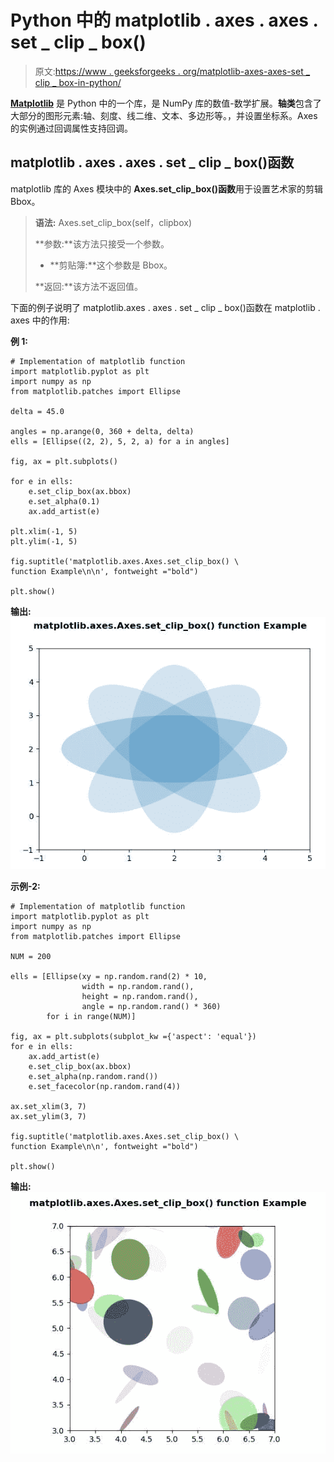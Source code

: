 # Python 中的 matplotlib . axes . axes . set _ clip _ box()

> 原文:[https://www . geeksforgeeks . org/matplotlib-axes-axes-set _ clip _ box-in-python/](https://www.geeksforgeeks.org/matplotlib-axes-axes-set_clip_box-in-python/)

**[Matplotlib](https://www.geeksforgeeks.org/python-introduction-matplotlib/)** 是 Python 中的一个库，是 NumPy 库的数值-数学扩展。**轴类**包含了大部分的图形元素:轴、刻度、线二维、文本、多边形等。，并设置坐标系。Axes 的实例通过回调属性支持回调。

## matplotlib . axes . axes . set _ clip _ box()函数

matplotlib 库的 Axes 模块中的 **Axes.set_clip_box()函数**用于设置艺术家的剪辑 Bbox。

> **语法:** Axes.set_clip_box(self，clipbox)
> 
> **参数:**该方法只接受一个参数。
> 
> *   **剪贴簿:**这个参数是 Bbox。
> 
> **返回:**该方法不返回值。

下面的例子说明了 matplotlib.axes . axes . set _ clip _ box()函数在 matplotlib . axes 中的作用:

**例 1:**

```
# Implementation of matplotlib function
import matplotlib.pyplot as plt
import numpy as np
from matplotlib.patches import Ellipse

delta = 45.0

angles = np.arange(0, 360 + delta, delta)
ells = [Ellipse((2, 2), 5, 2, a) for a in angles]

fig, ax = plt.subplots()

for e in ells:
    e.set_clip_box(ax.bbox)
    e.set_alpha(0.1)
    ax.add_artist(e)

plt.xlim(-1, 5)
plt.ylim(-1, 5)

fig.suptitle('matplotlib.axes.Axes.set_clip_box() \
function Example\n\n', fontweight ="bold")

plt.show()
```

**输出:**
![](img/b5988591d582dcf91e14452efd6c15f4.png)

**示例-2:**

```
# Implementation of matplotlib function
import matplotlib.pyplot as plt
import numpy as np
from matplotlib.patches import Ellipse

NUM = 200

ells = [Ellipse(xy = np.random.rand(2) * 10,
                width = np.random.rand(), 
                height = np.random.rand(),
                angle = np.random.rand() * 360)
        for i in range(NUM)]

fig, ax = plt.subplots(subplot_kw ={'aspect': 'equal'})
for e in ells:
    ax.add_artist(e)
    e.set_clip_box(ax.bbox)
    e.set_alpha(np.random.rand())
    e.set_facecolor(np.random.rand(4))

ax.set_xlim(3, 7)
ax.set_ylim(3, 7)

fig.suptitle('matplotlib.axes.Axes.set_clip_box() \
function Example\n\n', fontweight ="bold")

plt.show()
```

**输出:**
![](img/26c71a65eb1f8905b21fc6c078b506fa.png)